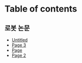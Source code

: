 # Table of contents

## 로봇 논문

* [Untitled](README.md)
* [Page 3](undefined/page-3.md)
* [Page](undefined/page.md)
* [Page 2](undefined/page-2.md)
